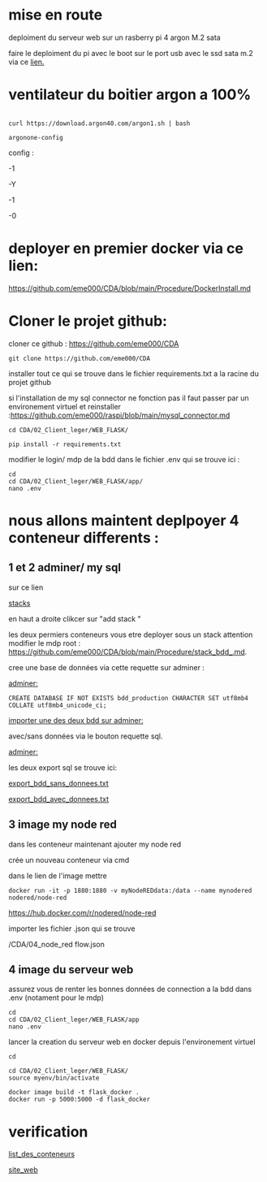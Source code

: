 # mise en route


deploiment du serveur web sur un rasberry pi 4 argon M.2 sata

faire le deploiment du pi avec le boot sur le port usb avec le ssd sata m.2 via ce [lien.](https://github.com/eme000/raspi/blob/main/Installation%20pour%20Raspberry%20Pi%20avec%20Boot%20sur%20USB.md)

# ventilateur du boitier argon a 100%
```

curl https://download.argon40.com/argon1.sh | bash

argonone-config

```

config :

-1

-Y

-1

-0


# deployer en premier docker via ce lien:
https://github.com/eme000/CDA/blob/main/Procedure/DockerInstall.md



# Cloner le projet github:

cloner ce github : https://github.com/eme000/CDA

```
git clone https://github.com/eme000/CDA
```


installer tout ce qui se trouve dans le fichier requirements.txt a la racine du projet github

si l'installation de my sql connector ne fonction pas il faut passer par un environement virtuel et reinstaller  :https://github.com/eme000/raspi/blob/main/mysql_connector.md

```
cd CDA/02_Client_leger/WEB_FLASK/

pip install -r requirements.txt
```



modifier le login/ mdp de la bdd dans le fichier .env qui se trouve ici :
```
cd 
cd CDA/02_Client_leger/WEB_FLASK/app/
nano .env
```

# nous allons maintent deplpoyer 4 conteneur differents :


## 1 et 2 adminer/ my sql 

sur ce lien

[stacks](http://localhost:9000/#!/2/docker/stacks)

en haut a droite clikcer sur "add stack "


les deux permiers conteneurs vous etre deployer sous un stack  attention modifier le mdp root : https://github.com/eme000/CDA/blob/main/Procedure/stack_bdd_.md.

cree une base de données via cette requette sur adminer :

[adminer:](http://0.0.0.0:8080/?server=db&username=root&sql=)

```
CREATE DATABASE IF NOT EXISTS bdd_production CHARACTER SET utf8mb4 COLLATE utf8mb4_unicode_ci;
```

[importer une des deux bdd sur adminer:](http://0.0.0.0:8080/?server=db&username=root&db=bdd_production&sql=)

avec/sans données via le bouton requette sql.

[adminer:]([http://0.0.0.0:8080/?server=db&username=root&sql=](http://0.0.0.0:8080/?server=db&username=root&db=bdd_production&sql=))

les deux export sql se trouve ici:

[export_bdd_sans_donnees.txt](https://github.com/eme000/CDA/blob/main/01_BDD/export_bdd_sans_donnees.txt)

[export_bdd_avec_donnees.txt](https://github.com/eme000/CDA/blob/main/01_BDD/export_bdd_avec_donnees.txt)


## 3 image my node red 

dans les conteneur maintenant ajouter my node red

crée un nouveau conteneur via cmd

dans le lien de l'image mettre 
```
docker run -it -p 1880:1880 -v myNodeREDdata:/data --name mynodered nodered/node-red
```
https://hub.docker.com/r/nodered/node-red

importer les fichier .json qui se trouve 

/CDA/04_node_red
flow.json


## 4 image du serveur web

assurez vous de renter les bonnes données de connection a la bdd dans  .env (notament pour le mdp)
```
cd
cd CDA/02_Client_leger/WEB_FLASK/app
nano .env
```
lancer la creation du serveur web en docker depuis l'environement virtuel  

```
cd

cd CDA/02_Client_leger/WEB_FLASK/
source myenv/bin/activate

docker image build -t flask_docker .
docker run -p 5000:5000 -d flask_docker
```

# verification

[list_des_conteneurs](http://localhost:9000/#!/2/docker/containers)


[site_web](http://0.0.0.0:5000/)
